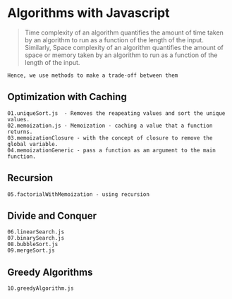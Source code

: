 # Algorithms with Javascript
>Time complexity of an algorithm quantifies the amount of time taken by an algorithm to run as a function of the length of the input. Similarly, Space complexity of an algorithm quantifies the amount of space or memory taken by an algorithm to run as a function of the length of the input.

`Hence, we use methods to make a trade-off between them`

## Optimization with Caching
    01.uniqueSort.js  - Removes the reapeating values and sort the unique values.
    02.memoization.js - Memoization - caching a value that a function returns.
    03.memoizationClosure - with the concept of closure to remove the global variable.
    04.memoizationGeneric - pass a function as am argument to the main function.
## Recursion
    05.factorialWithMemoization - using recursion
## Divide and Conquer
    06.linearSearch.js
    07.binarySearch.js
    08.bubbleSort.js
    09.mergeSort.js
## Greedy Algorithms
    10.greedyAlgorithm.js